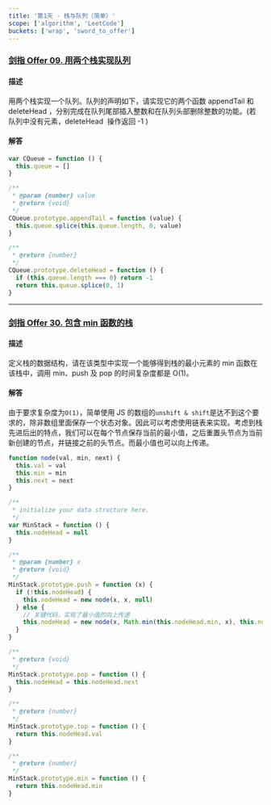 ```yaml
---
title: '第1天 - 栈与队列（简单）'
scope: ['algorithm', 'LeetCode']
buckets: ['wrap', 'sword_to_offer']
---
```


### [剑指 Offer 09. 用两个栈实现队列](https://leetcode-cn.com/problems/yong-liang-ge-zhan-shi-xian-dui-lie-lcof/)

#### 描述

用两个栈实现一个队列。队列的声明如下，请实现它的两个函数 appendTail 和 deleteHead ，分别完成在队列尾部插入整数和在队列头部删除整数的功能。(若队列中没有元素，deleteHead  操作返回 -1 )

#### 解答

```javascript
var CQueue = function () {
  this.queue = []
}

/**
 * @param {number} value
 * @return {void}
 */
CQueue.prototype.appendTail = function (value) {
  this.queue.splice(this.queue.length, 0, value)
}

/**
 * @return {number}
 */
CQueue.prototype.deleteHead = function () {
  if (this.queue.length === 0) return -1
  return this.queue.splice(0, 1)
}
```

---

### [剑指 Offer 30. 包含 min 函数的栈](https://leetcode-cn.com/problems/bao-han-minhan-shu-de-zhan-lcof/)

#### 描述

定义栈的数据结构，请在该类型中实现一个能够得到栈的最小元素的 min 函数在该栈中，调用 min、push 及 pop 的时间复杂度都是 O(1)。

#### 解答

由于要求复杂度为`O(1)`，简单使用 JS 的数组的`unshift & shift`是达不到这个要求的，除非数组里面保存一个状态对象。因此可以考虑使用链表来实现。考虑到栈先进后出的特点，我们可以在每个节点保存当前的最小值，之后重置头节点为当前新创建的节点，并链接之前的头节点。而最小值也可以向上传递。

```javascript
function node(val, min, next) {
  this.val = val
  this.min = min
  this.next = next
}

/**
 * initialize your data structure here.
 */
var MinStack = function () {
  this.nodeHead = null
}

/**
 * @param {number} x
 * @return {void}
 */
MinStack.prototype.push = function (x) {
  if (!this.nodeHead) {
    this.nodeHead = new node(x, x, null)
  } else {
    // 关键代码，实现了最小值的向上传递
    this.nodeHead = new node(x, Math.min(this.nodeHead.min, x), this.nodeHead)
  }
}

/**
 * @return {void}
 */
MinStack.prototype.pop = function () {
  this.nodeHead = this.nodeHead.next
}

/**
 * @return {number}
 */
MinStack.prototype.top = function () {
  return this.nodeHead.val
}

/**
 * @return {number}
 */
MinStack.prototype.min = function () {
  return this.nodeHead.min
}
```
